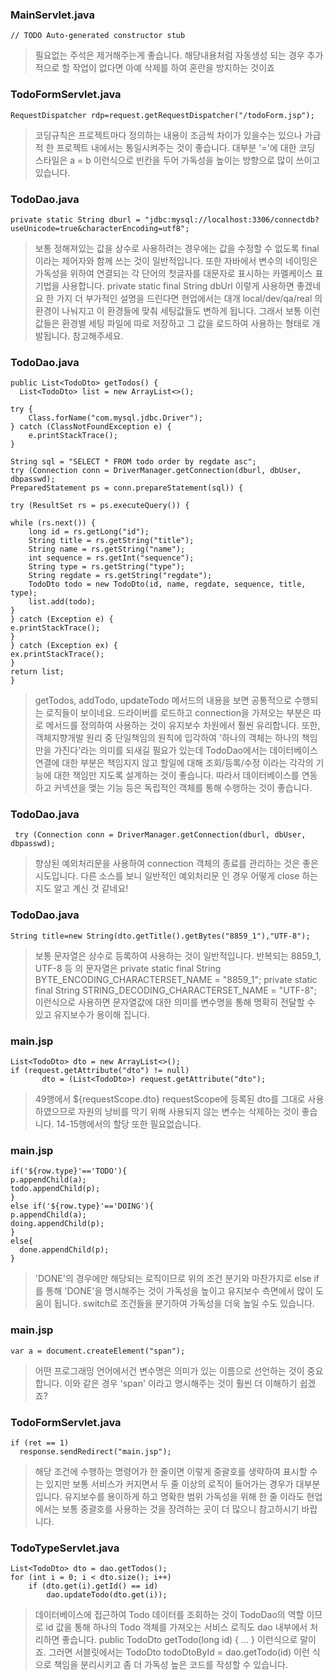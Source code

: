 ### MainServlet.java
```
// TODO Auto-generated constructor stub
```
> 필요없는 주석은 제거해주는게 좋습니다.
> 해당내용처럼 자동생성 되는 경우 추가적으로 할 작업이 없다면 아예 삭제를 하여 혼란을 방지하는 것이죠


### TodoFormServlet.java
```
RequestDispatcher rdp=request.getRequestDispatcher("/todoForm.jsp");
```
> 코딩규칙은 프로젝트마다 정의하는 내용이 조금씩 차이가 있을수는 있으나
> 가급적 한 프로젝트 내에서는 통일시켜주는 것이 좋습니다.
> 대부분 '='에 대한 코딩 스타일은 a = b 이런식으로 빈칸을 두어 가독성을 높이는 방향으로 많이 쓰이고 있습니다.

### TodoDao.java
```
private static String dburl = "jdbc:mysql://localhost:3306/connectdb?useUnicode=true&characterEncoding=utf8";
```
> 보통 정해져있는 값을 상수로 사용하려는 경우에는 값을 수정할 수 없도록 final 이라는 제어자와 함께 쓰는 것이 일반적입니다.
> 또한 자바에서 변수의 네이밍은 가독성을 위하여 연결되는 각 단어의 첫글자를 대문자로 표시하는 카멜케이스 표기법을 사용합니다.
private static final String dbUrl 이렇게 사용하면 좋겠네요
한 가지 더 부가적인 설명을 드린다면 현업에서는 대개 local/dev/qa/real 의 환경이 나눠지고 이 환경들에 맞춰 세팅값들도 변하게 됩니다.
> 그래서 보통 이런 값들은 환경별 세팅 파일에 따로 저장하고 그 값을 로드하여 사용하는 형태로 개발됩니다. 참고해주세요.

### TodoDao.java
```
public List<TodoDto> getTodos() {
  List<TodoDto> list = new ArrayList<>();

try {
    Class.forName("com.mysql.jdbc.Driver");
} catch (ClassNotFoundException e) {
    e.printStackTrace();
}

String sql = "SELECT * FROM todo order by regdate asc";
try (Connection conn = DriverManager.getConnection(dburl, dbUser, dbpasswd);
PreparedStatement ps = conn.prepareStatement(sql)) {

try (ResultSet rs = ps.executeQuery()) {

while (rs.next()) {
    long id = rs.getLong("id");
    String title = rs.getString("title");
    String name = rs.getString("name");
    int sequence = rs.getInt("sequence");
    String type = rs.getString("type");
    String regdate = rs.getString("regdate");
    TodoDto todo = new TodoDto(id, name, regdate, sequence, title, type);
    list.add(todo);
}
} catch (Exception e) {
e.printStackTrace();
}
} catch (Exception ex) {
ex.printStackTrace();
}
return list;
}
```
> getTodos, addTodo, updateTodo 메서드의 내용을 보면 공통적으로 수행되는 로직들이 보이네요.
> 드라이버를 로드하고 connection을 가져오는 부분은 따로 메서드를 정의하여 사용하는 것이 유지보수 차원에서 훨씬 유리합니다.
또한, 객체지향개발 원리 중 단일책임의 원칙에 입각하여 '하나의 객체는 하나의 책임만을 가진다'라는 의미를 되새길 필요가 있는데
TodoDao에서는 데이터베이스 연결에 대한 부분은 책임지지 않고 할일에 대해 조회/등록/수정 이라는 각각의 기능에 대한 책임만 지도록 설계하는 것이 좋습니다.
> 따라서 데이터베이스를 연동하고 커넥션을 맺는 기능 등은 독립적인 객체를 통해 수행하는 것이 좋습니다.

### TodoDao.java
```
 try (Connection conn = DriverManager.getConnection(dburl, dbUser, dbpasswd);
```
> 향상된 예외처리문을 사용하여 connection 객체의 종료를 관리하는 것은 좋은 시도입니다.
> 다른 소스를 보니 일반적인 예외처리문 인 경우 어떻게 close 하는지도 알고 계신 것 같네요!

### TodoDao.java
```
String title=new String(dto.getTitle().getBytes("8859_1"),"UTF-8");
```
> 보통 문자열은 상수로 등록하여 사용하는 것이 일반적입니다.
> 반복되는 8859_1, UTF-8 등 의 문자열은
> private static final String BYTE_ENCODING_CHARACTERSET_NAME = "8859_1";
> private static final String STRING_DECODING_CHARACTERSET_NAME = "UTF-8";
> 이런식으로 사용하면 문자열값에 대한 의미를 변수명을 통해 명확히 전달할 수 있고 유지보수가 용이해 집니다.

### main.jsp
```
List<TodoDto> dto = new ArrayList<>();
if (request.getAttribute("dto") != null)
       dto = (List<TodoDto>) request.getAttribute("dto");
```
> 49행에서 ${requestScope.dto} requestScope에 등록된 dto를 그대로 사용하였으므로
자원의 낭비를 막기 위해 사용되지 않는 변수는 삭제하는 것이 좋습니다.
> 14-15행에서의 할당 또한 필요없습니다.

### main.jsp
```
if('${row.type}'=='TODO'){
p.appendChild(a);
todo.appendChild(p);
}
else if('${row.type}'=='DOING'){
p.appendChild(a);
doing.appendChild(p);
}
else{
  done.appendChild(p);
}
```
> 'DONE'의 경우에만 해당되는 로직이므로 위의 조건 분기와 마찬가지로 else if를 통해 'DONE'을 명시해주는 것이 가독성을 높이고 유지보수 측면에서 많이 도움이 됩니다.
> switch로 조건들을 분기하여 가독성을 더욱 높일 수도 있습니다.

### main.jsp
```
var a = document.createElement("span");
```
> 어떤 프로그래밍 언어에서건 변수명은 의미가 있는 이름으로 선언하는 것이 중요합니다.
> 이와 같은 경우 'span' 이라고 명시해주는 것이 훨씬 더 이해하기 쉽겠죠?

### TodoFormServlet.java
```
if (ret == 1)
  response.sendRedirect("main.jsp");
```
> 해당 조건에 수행하는 명령어가 한 줄이면 이렇게 중괄호를 생략하여 표시할 수는 있지만 보통 서비스가 커지면서 두 줄 이상의 로직이 들어가는 경우가 대부분입니다.
> 유지보수를 용이하게 하고 명확한 범위 가독성을 위해 한 줄 이라도 현업에서는 보통 중괄호를 사용하는 것을 장려하는 곳이 더 많으니 참고하시기 바랍니다.

### TodoTypeServlet.java
```
List<TodoDto> dto = dao.getTodos();
for (int i = 0; i < dto.size(); i++)
    if (dto.get(i).getId() == id)
        dao.updateTodo(dto.get(i));
```
> 데이터베이스에 접근하여 Todo 데이터를 조회하는 것이 TodoDao의 역할 이므로 id 값을 통해 하나의 Todo 객체를 가져오는 서비스 로직도 dao 내부에서 처리하면 좋습니다.
> public TodoDto getTodo(long id) { ... }
> 이런식으로 말이죠.
> 그러면 서블릿에서는 TodoDto todoDtoById = dao.getTodo(id) 이런 식으로 책임을 분리시키고 좀 더 가독성 높은 코드를 작성할 수 있습니다.  

###
```
```
>

###
```
```
>
